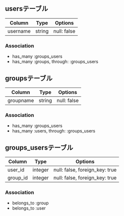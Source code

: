 ## usersテーブル

|Column|Type|Options|
|------|----|-------|
|username|string|null: false|


### Association
- has_many :groups_users
- has_many :groups, through: :groups_users



## groupsテーブル

|Column|Type|Options|
|------|----|-------|
|groupname|string|null: false|


### Association
- has_many :groups_users
- has_many :users, through: :groups_users


## groups_usersテーブル

|Column|Type|Options|
|------|----|-------|
|user_id|integer|null: false, foreign_key: true|
|group_id|integer|null: false, foreign_key: true|

### Association
- belongs_to :group
- belongs_to :user